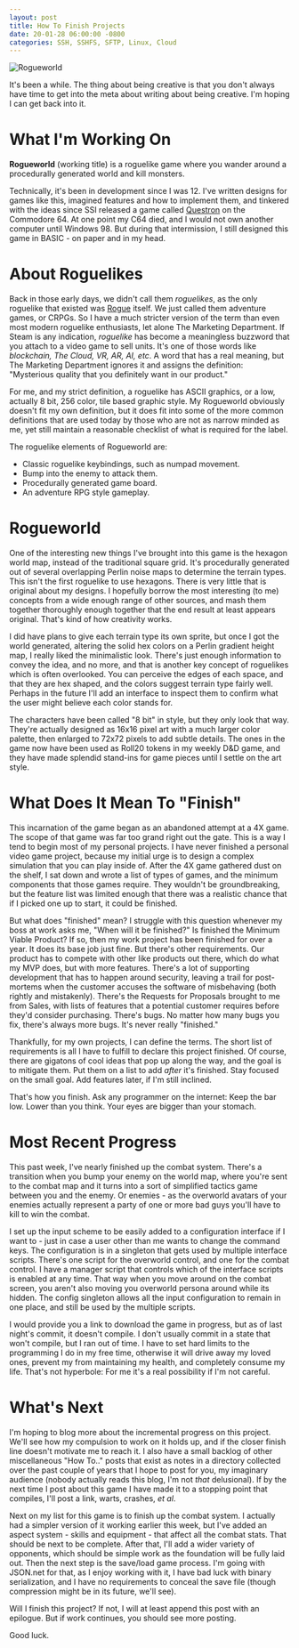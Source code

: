 ```yaml
---
layout: post
title: How To Finish Projects
date: 20-01-28 06:00:00 -0800
categories: SSH, SSHFS, SFTP, Linux, Cloud
---
```


![Rogueworld](https://i.imgur.com/zNazoy2.jpg)

It's been a while. The thing about being creative is that you don't always have
time to get into the meta about writing about being creative. I'm hoping I can get back into it.

# What I'm Working On

**Rogueworld** (working title) is a roguelike game where you wander around a procedurally generated world and kill monsters.

Technically, it's been in development since I was 12. I've written designs for games like this, imagined features and how to implement them, and tinkered with the ideas since SSI released a game called [Questron](https://en.wikipedia.org/wiki/Questron_(video_game)) on the Commodore 64. At one point my C64 died, and I would not own another computer until Windows 98. But during that intermission, I still designed this game in BASIC - on paper and in my head.

# About Roguelikes

Back in those early days, we didn't call them *roguelikes*, as the only roguelike that existed was [Rogue](https://en.wikipedia.org/wiki/Rogue_%28video_game%29) itself. We just called them adventure games, or CRPGs. So I have a much stricter version of the term than even most modern roguelike enthusiasts, let alone The Marketing Department. If Steam is any indication, *roguelike* has become a meaningless buzzword that you attach to a video game to sell units. It's one of those words like *blockchain, The Cloud, VR, AR, AI, etc*. A word that has a real meaning, but The Marketing Department ignores it and assigns the definition: "Mysterious quality that you definitely want in our product."

For me, and my strict definition, a roguelike has ASCII graphics, or a low, actually 8 bit, 256 color, tile based graphic style. My Rogueworld obviously doesn't fit my own definition, but it does fit into some of the more common definitions that are used today by those who are not as narrow minded as me, yet still maintain a reasonable checklist of what is required for the label.

The roguelike elements of Rogueworld are:

- Classic roguelike keybindings, such as numpad movement.
- Bump into the enemy to attack them.
- Procedurally generated game board.
- An adventure RPG style gameplay.

# Rogueworld

One of the interesting new things I've brought into this game is the hexagon world map, instead of the traditional square grid. It's procedurally generated out of several overlapping Perlin noise maps to determine the terrain types. This isn't the first roguelike to use hexagons. There is very little that is original about my designs. I hopefully borrow the most interesting (to me) concepts from a wide enough range of other sources, and mash them together thoroughly enough together that the end result at least appears original. That's kind of how creativity works.

I did have plans to give each terrain type its own sprite, but once I got the world generated, altering the solid hex colors on a Perlin gradient height map, I really liked the minimalistic look. There's just enough information to convey the idea, and no more, and that is another key concept of roguelikes which is often overlooked. You can perceive the edges of each space, and that they are hex shaped, and the colors suggest terrain type fairly well. Perhaps in the future I'll add an interface to inspect them to confirm what the user might believe each color stands for.

The characters have been called "8 bit" in style, but they only look that way. They're actually designed as 16x16 pixel art with a much larger color palette, then enlarged to 72x72 pixels to add subtle details. The ones in the game now have been used as Roll20 tokens in my weekly D&D game, and they have made splendid stand-ins for game pieces until I settle on the art style.

# What Does It Mean To "Finish"

This incarnation of the game began as an abandoned attempt at a 4X game. The scope of that game was far too grand right out the gate. This is a way I tend to begin most of my personal projects. I have never finished a personal video game project, because my initial urge is to design a complex simulation that you can play inside of. After the 4X game gathered dust on the shelf, I sat down and wrote a list of types of games, and the minimum components that those games require. They wouldn't be groundbreaking, but the feature list was limited enough that there was a realistic chance that if I picked one up to start, it could be finished.

But what does "finished" mean? I struggle with this question whenever my boss at work asks me, "When will it be finished?" Is finished the Minimum Viable Product? If so, then my work project has been finished for over a year. It does its base job just fine. But there's other requirements. Our product has to compete with other like products out there, which do what my MVP does, but with more features. There's a lot of supporting development that has to happen around security, leaving a trail for post-mortems when the customer accuses the software of misbehaving (both rightly and mistakenly). There's the Requests for Proposals brought to me from Sales, with lists of features that a potential customer requires before they'd consider purchasing. There's bugs. No matter how many bugs you fix, there's always more bugs. It's never really "finished."

Thankfully, for my own projects, I can define the terms. The short list of requirements is all I have to fulfill to declare this project finished. Of course, there are gigatons of cool ideas that pop up along the way, and the goal is to mitigate them. Put them on a list to add *after* it's finished. Stay focused on the small goal. Add features later, if I'm still inclined.

That's how you finish. Ask any programmer on the internet: Keep the bar low. Lower than you think. Your eyes are bigger than your stomach.

# Most Recent Progress

This past week, I've nearly finished up the combat system. There's a transition when you bump your enemy on the world map, where you're sent to the combat map and it turns into a sort of simplified tactics game between you and the enemy. Or enemies - as the overworld avatars of your enemies actually represent a party of one or more bad guys you'll have to kill to win the combat.

I set up the input scheme to be easily added to a configuration interface if I want to - just in case a user other than me wants to change the command keys. The configuration is in a singleton that gets used by multiple interface scripts. There's one script for the overworld control, and one for the combat control. I have a manager script that controls which of the interface scripts is enabled at any time. That way when you move around on the combat screen, you aren't also moving you overworld persona around while its hidden. The config singleton allows all the input configuration to remain in one place, and still be used by the multiple scripts.

I would provide you a link to download the game in progress, but as of last night's commit, it doesn't compile. I don't usually commit in a state that won't compile, but I ran out of time. I have to set hard limits to the programming I do in my free time, otherwise it will drive away my loved ones, prevent my from maintaining my health, and completely consume my life. That's not hyperbole: For me it's a real possibility if I'm not careful.


# What's Next

I'm hoping to blog more about the incremental progress on this project. We'll see how my compulsion to work on it holds up, and if the closer finish line doesn't motivate me to reach it. I also have a small backlog of other miscellaneous "How To.." posts that exist as notes in a directory collected over the past couple of years that I hope to post for you, my imaginary audience (nobody actually reads this blog, I'm not *that* delusional). If by the next time I post about this game I have made it to a stopping point that compiles, I'll post a link, warts, crashes, *et al*.

Next on my list for this game is to finish up the combat system. I actually had a simpler version of it working earlier this week, but I've added an aspect system - skills and equipment - that affect all the combat stats. That should be next to be complete. After that, I'll add a wider variety of opponents, which should be simple work as the foundation will be fully laid out. Then the next step is the save/load game process. I'm going with JSON.net for that, as I enjoy working with it, I have bad luck with binary serialization, and I have no requirements to conceal the save file (though compression might be in its future, we'll see).

Will I finish this project? If not, I will at least append this post with an epilogue. But if work continues, you should see more posting.

Good luck.

